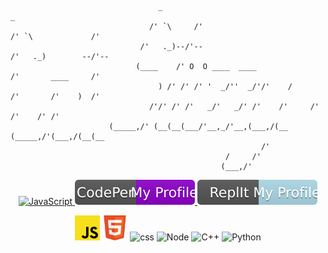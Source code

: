 ```
                                 _                                           _                    
                               /' `\     /'                                /' `\             /'   
                             /'   ._)--/'--                              /'   ._)        --/'--   
                            (____    /' O  O ____  ____                /'       ____     /'       
                                 ) /' /' /' '  _/''  _/'/'    /      /'       /'    )  /'         
                               /'/' /' /'   _/'   _/' /'    /'     /'       /'    /' /'           
                      (_____,/' (__(__(___/'__,_/'__,(___,/(__    (_____,/'(___,/(__(__           
                                                        /'                                        
                                                /     /'                                          
                                               (___,/' 
```
<div>
<p align="center"> <a href="https://www.paypal.com/donate/?hosted_button_id=PGKYAAVEQU5BW"> <img  src="https://img.shields.io/badge/Donate-PayPal-green.svg" alt="JavaScript" />  </a> <a href="https://codepen.io/stiizzycat"><img src="https://raw.githubusercontent.com/StiizzyCat/StiizzyCat/main/Assets/Assets/CodePen.svg" alt="codepen"/> </a> <a href="https://replit.com/@StiizzyCat0001"><img src="https://raw.githubusercontent.com/StiizzyCat/StiizzyCat/main/Assets/Assets/ReplIt.svg" alt="repl"/> </a>
 
<p align="center"> <img src="https://raw.githubusercontent.com/StiizzyCat/StiizzyCat/main/Assets/Assets/Javascript.png" alt="JavaScript" width="40" height="40"/> <img src="https://raw.githubusercontent.com/StiizzyCat/StiizzyCat/main/Assets/Assets/HTML.png" alt="HTML" width="40" height="40"/> <image src="https://raw.githubusercontent.com/StiizzyCat/StiizzyCat/main/Assets/Assets/CSS.png" alt="css" width="40" height="40"/> <image src="https://raw.githubusercontent.com/StiizzyCat/StiizzyCat/main/Assets/Assets/Node.png"  alt="Node" width="40" height="40"/> <image src="https://profilinator.rishav.dev/skills-assets/cplusplus-original.svg" alt="C++" width="40" height="40"/> <image src="https://raw.githubusercontent.com/StiizzyCat/StiizzyCat/main/Assets/Assets/python.png" alt="Python" width="40" height="40"/> 

